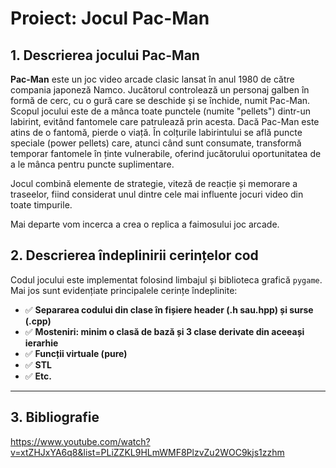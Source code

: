 # Proiect: Jocul Pac-Man

## 1. Descrierea jocului Pac-Man

**Pac-Man** este un joc video arcade clasic lansat în anul 1980 de către compania japoneză Namco. Jucătorul controlează un personaj galben în formă de cerc, cu o gură care se deschide și se închide, numit Pac-Man. Scopul jocului este de a mânca toate punctele (numite "pellets") dintr-un labirint, evitând fantomele care patrulează prin acesta. Dacă Pac-Man este atins de o fantomă, pierde o viață. În colțurile labirintului se află puncte speciale (power pellets) care, atunci când sunt consumate, transformă temporar fantomele în ținte vulnerabile, oferind jucătorului oportunitatea de a le mânca pentru puncte suplimentare.

Jocul combină elemente de strategie, viteză de reacție și memorare a traseelor, fiind considerat unul dintre cele mai influente jocuri video din toate timpurile.

Mai departe vom incerca a crea o replica a faimosului joc arcade.

## 2. Descrierea îndeplinirii cerințelor cod

Codul jocului este implementat folosind limbajul  și biblioteca grafică `pygame`. Mai jos sunt evidențiate principalele cerințe îndeplinite:

- ✅ **Separarea codului din clase în fișiere header (.h sau.hpp) și surse (.cpp)**
- ✅ **Mosteniri: minim o clasă de bază și 3 clase derivate din aceeași ierarhie**
- ✅ **Funcții virtuale (pure)**
- ✅ **STL**
- ✅ **Etc.**
---

## 3. Bibliografie
https://www.youtube.com/watch?v=xtZHJxYA6q8&list=PLiZZKL9HLmWMF8PlzvZu2WOC9kjs1zzhm
